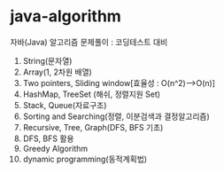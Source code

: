 # java-algorithm
자바(Java) 알고리즘 문제풀이 : 코딩테스트 대비
1. String(문자열)
2. Array(1, 2차원 배열)
3. Two pointers, Sliding window[효율성 : O(n^2)-->O(n)]
4. HashMap, TreeSet (해쉬, 정렬지원 Set)
5. Stack, Queue(자료구조)
6. Sorting and Searching(정렬, 이분검색과 결정알고리즘)
7. Recursive, Tree, Graph(DFS, BFS 기초)
8. DFS, BFS 활용
9. Greedy Algorithm
10. dynamic programming(동적계획법)
